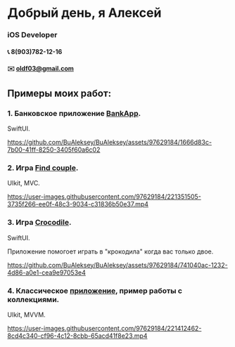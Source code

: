 # Добрый день, я Алексей
### iOS Developer <img height="15" width="15" src="https://cdn.simpleicons.org/Apple/yellow"/>
#### :telephone_receiver:  8(903)782-12-16
#### :envelope:  oldf03@gmail.com

## Примеры моих работ:

### 1. Банковское приложение [BankApp](https://github.com/BuAleksey/BankApp).

SwiftUI.

https://github.com/BuAleksey/BuAleksey/assets/97629184/1666d83c-7b00-41ff-8250-3405f60a6c02


### 2. Игра [Find couple](https://github.com/BuAleksey/Find-couple.git).

UIkit, MVC.

https://user-images.githubusercontent.com/97629184/221351505-3735f266-ee0f-48c3-9034-c31836b50e37.mp4


### 3. Игра [Crocodile](https://github.com/BuAleksey/CrocodileApp).

SwiftUI.

Приложение помогоет играть в "крокодила" когда вас только двое.

https://github.com/BuAleksey/BuAleksey/assets/97629184/741040ac-1232-4d86-a0e1-cea9e97053e4


### 4. Классическое [приложение](https://github.com/BuAleksey/PhotoCollectionMVVM.git), пример работы с коллекциями. 

UIkit, MVVM.

https://user-images.githubusercontent.com/97629184/221412462-8cd4c340-cf96-4c12-8cbb-65acd41f8e23.mp4






